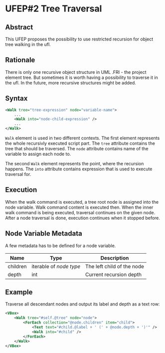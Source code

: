 UFEP#2 Tree Traversal
=====================

Abstract
--------

This UFEP proposes the possibility to use restricted recursion
for object tree walking in the ufl.

Rationale
---------

There is only one recursive object structure in UML .FRI - the project
element tree. But sometimes it is worth having a possibility to
traverse it in the ufl. In the future, more recursive structures might
be added.

Syntax
------

```xml
<Walk tree="tree-expression" node="variable-name">
    ...
    <Walk into="node-child-expression" />
    ...
</Walk>
```

`Walk` element is used in two different contexts. The first element represents
the whole recursivly executed script part. The `tree` attribute contains
the tree that should be traversed. The `node` attribute contains name of the
variable to assign each node to.

The second `Walk` element represents the point, where the recursion happens.
The `into` attribute contains expression that is used to execute traversal
for.

Execution
---------

When the walk command is executed, a tree root node is assigned into the
node variable. Walk command content is executed then. When the inner walk
command is being executed, traversal continues on the given node. After
a node traversal is done, execution continues when it stopped before.

Node Variable Metadata
----------------------

A few metadata has to be defined for a node variable.

| Name     | Type                    | Description                |
|----------|-------------------------|----------------------------|
| children | iterable of _node type_ | The left child of the node |
| depth    | int                     | Current recursion depth    | 

Example
-------

Traverse all descendant nodes and output its label and depth as a text row:
```xml
<VBox>
    <Walk tree="#self.@tree" node="node">
        <ForEach collection="@node.children" item="child">
            <Text text="#child.@label + ' (' + @node.depth + ')'" />
            <Walk into="#child" />
        </ForEach>
    </Walk>
</VBox>
```
